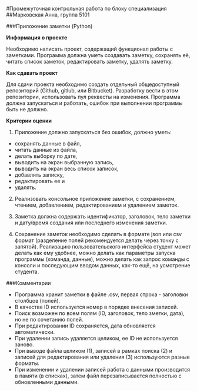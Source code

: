 #Промежуточная контрольная работа по блоку специализация
##Марковская Анна, группа 5101

###Приложение заметки (Python)

**Информация о проекте**

Необходимо написать проект, содержащий функционал работы с заметками. Программа должна уметь создавать заметку, сохранять её, читать список заметок, редактировать заметку, удалять заметку.

**Как сдавать проект**

Для сдачи проекта необходимо создать отдельный общедоступный репозиторий (Github, gitlub, или Bitbucket). Разработку вести в этом репозитории, использовать пул реквесты на изменения. Программа должна запускаться и работать, ошибок при выполнении программы быть не должно.

**Критерии оценки**

1. Приложение должно запускаться без ошибок, должно уметь:
 * сохранять данные в файл, 
 * читать данные из файла, 
 * делать выборку по дате, 
 * выводить на экран выбранную запись, 
 * выводить на экран весь список записок, 
 * добавлять записку, 
 * редактировать ее и 
 * удалять.

2. Реализовать консольное приложение заметки, с сохранением, чтением, добавлением, редактированием и удалением заметок.

3. Заметка должна содержать идентификатор, заголовок, тело заметки и дату/время создания или последнего изменения заметки.

4. Сохранение заметок необходимо сделать в формате json или csv формат (разделение полей рекомендуется делать через точку с запятой). Реализацию пользовательского интерфейса студент может делать как ему удобнее, можно делать как параметры запуска программы (команда, данные), можно делать как запрос команды с консоли и последующим вводом данных, как-то ещё, на усмотрение студента.

###Комментарии
* Программа хранит заметки в файле .csv, первая строка - заголовки столбцов (полей).
* В качестве ID используется номер в порядке внесения записей.
* Поиск возможен по всем полям (ID, заголовок, тело зметки, дата), но не по сочетанию полей.
* При редактировании ID сохраняется, дата обновляется автоматически.
* При удалении запись удаляется целиком, ее ID не используется заново.
* При выводе файла целиком (1), записей в рамках поиска (2) и записей для редактирования или удаления (3) используются разные форматы.
* При изменении и удалении записей работа с данными производится в памяти (в списках), затем файл перезаписывается полностью с обновленными данными.

